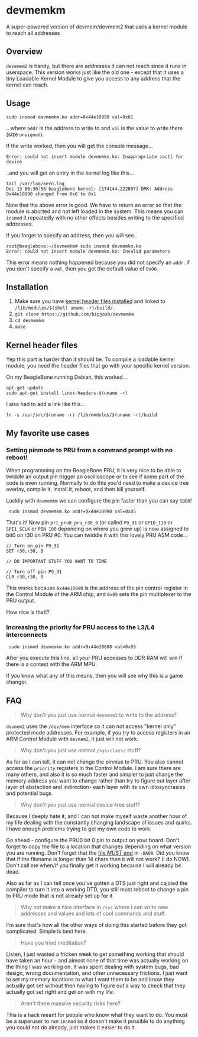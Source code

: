 # devmemkm
A super-powered version of devmem/devmem2 that uses a kernel module to reach all addresses

## Overview

`devemem2` is handy, but there are addresses it can not reach since it runs in userspace. This version works just like the old one - except that it uses a tiny Loadable Kernel Module to give you access to any address that the kernel can reach.

## Usage

```
sudo insmod devmemkm.ko addr=0x44e10990 val=0x01
```

...where `addr` is the address to write to and `val` is the value to write there (size `unsigned`).

If the write worked, then you will get the console message...
```
Error: could not insert module devmemkm.ko: Inappropriate ioctl for device
```
..and you will get an entry in the kernel log like this...
```
tail /var/log/kern.log
Dec 13 06:30:58 beaglebone kernel: [174144.222807] DMK: Address 0x44e10990 changed from 0x0 to 0x1
```

Note that the above error is good. We have to return an error so that the module is aborted and not left loaded in the system. This means you can `insmod` it repeatedly with no other effects besides writing to the specified addresses. 

If you forget to specify an address, then you will see..
```
root@beaglebone:~/devmemkm# sudo insmod devmemkm.ko
Error: could not insert module devmemkm.ko: Invalid parameters
```
This error means nothing happened because you did not specify an `addr`. If you don't specify a `val`, then you get the default value of `0x00`. 


## Installation

1. Make sure you have [kernel header files installed](https://www.google.com/search?q=install+kernel+header+files&oq=install+kernel+header+files) and linked to `/lib/modules/$(shell uname -r)/build/`. 
1. `git clone https://github.com/bigjosh/devmemkm`
2. `cd devmemkm`
3. `make`


## Kernel header files

Yep this part is harder than it should be. To compile a loadable kernel module, you need the header files that go with your specific kernel version.

On my BeagleBone running Debian, this worked...
```
apt-get update
sudo apt-get install linux-headers-$(uname -r)
```

I also had to add a link like this...
```
ln -s /usr/src/$(uname -r) /lib/modules/$(uname -r)/build
```

## My favorite use cases

### Setting pinmode to PRU from a command prompt with no reboot!

When programming on the BeagleBone PRU, it is very nice to be able to twiddle an output pin trigger an oscilloscope or to see if some part of the code is even running. Normally to do this you'd need to make a device tree overlay, compile it, install it, reboot, and then kill yourself. 

Luckily with `devmemkm` we can configure the pin faster than you can say `SBBO`!

```
 sudo insmod devmemkm.ko addr=0x44e10990 val=0x05
```

That's it! Now pin `pr1_pru0_pru_r30_0` (or called `P9_31` or `GPIO_110` or `SPI1_SCLK` or `PIN 100` depending on where you grew up) is now assigned to bit0 on r30 on PRU #0. You can twiddle it with this lovely PRU ASM code...

```
// Turn on pin P9_31
SET r30,r30, 0

// DO IMPORTANT STUFF YOU WANT TO TIME

// Turn off pin P9_31
CLR r30,r30, 0
```

This works because `0x44e10990` is the address of the pin control register in the Control Module of the ARM chip, and `0x05` sets the pin multiplexer to the PRU output.

How nice is that!?

### Increasing the priority for PRU access to the L3/L4 interconnects

```
 sudo insmod devmemkm.ko addr=0x44e10608 val=0x03
```

After you execute this line, all your PRU accesses to DDR RAM will win if there is a contest with the ARM MPU. 

If you know what any of this means, then you will see why this is a game changer.

## FAQ

> Why don't you just use normal `devemem2` to write to the address?

`devmem2` uses the `/dev/mem` interface so it can not access "kernel only" protected mode addresses. For example, if you try to access registers in an ARM Control Module with `devmem2`, it just will not work. 

> Why don't you just use normal `/sys/class/` stuff?

As far as I can tell, it can not change the pinmux to PRU. You also cannot access the `priority` registers in the Control Module. I am sure there are many others, and also it is so much faster and simpler to just change the memory address you want to change rather than try to figure out layer after layer of abstaction and indirection- each layer with its own idiosyncrasies and potential bugs.

> Why don't you just use normal device-tree stuff?

Because I deeply hate it, and I can not make myself waste another hour of my life dealing with the constantly changing landscape of issues and quirks. I have enough problems trying to get my own code to work.

Go ahead - configure the PRU0 bit 0 pin to output on your board. Don't forget to copy the file to a location that changes depending on what version you are running. Don't forget that the [file *MUST* end](https://vadl.github.io/beagleboneblack/2016/07/29/setting-up-bbb-gpio#dtc-and-compiling-custom-overlays:~:text=Be%20sure%20to%20put%20the%20new,LOADED%20PROPERLY%20BY%20THE%20CAPE%20MANAGER!) in `-0A00`. Did you know that if the filename is longer than 14 chars then it will not work? (I do NOW). Don't call me when/if you finally get it working because I will already be dead.

Also as far as I can tell once you've gotten a DTS just right and cajoled the compiler to turn it into a working DTD, you still must reboot to change a pin to PRU mode that is not already set up for it.

> Why not make a nice interface in `/sys` where I can write new addresses and values and lots of cool commands and stuff.

I'm sure that's how all the other ways of doing this started before they got complicated. Simple is best here.

> Have you tried meditation? 

Listen, I just wasted a fricken week to get something working that should have taken an hour - and almost none of that time was actually working on the thing I was working on. It was spent dealing with system bugs, bad design, wrong documentation, and other unnecessary frictions. I just want to set my memory locations to what I want them to be and know they actually got set without then having to figure out a way to check that they actually got set right and get on with my life. 

> Aren't there massive security risks here?

This is a hack meant for people who know what they want to do. You must be a superuser to run `insmod` so it doesn't make it possible to do anything you could not do already, just makes it easier to do it.
